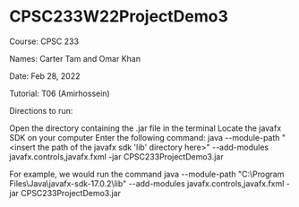 # CPSC233W22ProjectDemo3
Course: CPSC 233

Names: Carter Tam and Omar Khan

Date: Feb 28, 2022

Tutorial: T06 (Amirhossein)

Directions to run:

Open the directory containing the .jar file in the terminal
Locate the javafx SDK on your computer
Enter the following command: java --module-path "<insert the path of the javafx sdk 'lib' directory here>" --add-modules javafx.controls,javafx.fxml -jar CPSC233ProjectDemo3.jar

For example, we would run the command java --module-path "C:\Program Files\Java\javafx-sdk-17.0.2\lib" --add-modules javafx.controls,javafx.fxml -jar CPSC233ProjectDemo3.jar
